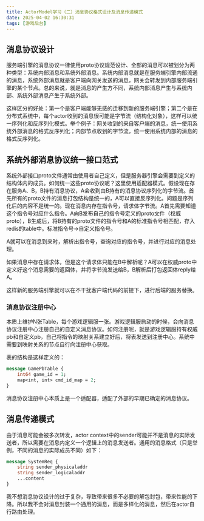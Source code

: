 ```yaml
---
title: ActorModel学习（二）消息协议格式设计及消息传递模式
date: 2025-04-02 16:30:31
tags: [游戏后台]
---
```


## 消息协议设计
服务端引擎的消息协议一律使用proto协议规范设计、全部的消息可以被划分为两种类型：系统内部消息和系统外部消息。系统内部消息就是在服务端引擎内部流通的消息，系统外部消息就是客户端向网关发送的消息，网关会转发到内部服务端引擎的某个节点。总的来说，就是消息的产生方不同，系统内部消息产生与系统内部、系统外部消息产生于系统外部。

这样区分的好处：第一个是客户端能够无感的迁移到新的服务端引擎；第二个是在分布式系统中，每个actor收到的消息很可能是字节流（结构化对象），这样可以统一序列化和反序列化模式。举个例子：网关收到的来自客户端的消息，统一使用系统外部消息的格式反序列化；内部节点收到的字节流，统一使用系统内部的消息的格式反序列化。

## 系统外部消息协议统一接口范式
系统外部接口proto文件通常由使用者自己定义，但是服务器引擎会需要到定义的结构体内的成员。如何统一这些proto协议呢？这里使用适配器模式。假设现在存在服务A、B，B持有消息协议，A会收到由B持有的消息协议序列化的字节流。首先所有的proto文件的消息打包结构是统一的，A可以直接反序列化。问题是序列化后的内容不是统一的。现在消息内存在指令号，请求体字节流。A首先需要知道这个指令号对应什么指令。A向B发布自己的指令号定义的proto文件（权威proto），B生成后，将B持有的proto文件的指令号和A的标准指令号相匹配，存入redis的table中。标准指令号->自定义指令号。

A就可以在消息到来时，解析出指令号，查询对应的指令号，并进行对应的消息处理。

如果消息中存在请求体，但是这个请求体只能在B中解析呢？A可以在权威proto中定义好这个消息需要的返回体，并将字节流发送给B，B解析后打包返回体reply给A。

这样新的服务端引擎就可以在不干扰客户端代码的前提下，进行后端的服务替换。

### 消息协议注册中心
本质上维护N张Table，每个游戏逻辑服一张。游戏逻辑服启动的时候，会向消息协议注册中心注册自己的自定义消息协议。如何注册呢，就是游戏逻辑服持有权威pb和自定义pb，自己将指令的映射关系建立好后，将表发送到注册中心。系统中需要到映射关系的节点自行向注册中心获取。

表的结构是这样定义的：

```proto
message GamePbTable {
    int64 game_id = 1;
    map<int, int> cmd_id_map = 2;
}
```

消息协议注册中心本质上是一个适配器，适配了外部的早期已确定的消息协议。

## 消息传递模式

由于消息可能会被多次转发，actor context中的sender可能并不是消息的实际发送者，所以需要在消息内定义一个逻辑上的消息发送者。通用的消息格式（只是举例，不同的消息的实际成员不同）如下：
```proto
message SystemReq {
    string sender_physicaladdr
    string sender_logicaladdr
    ...content
}
```

我不想消息协议设计的过于复杂，导致带来很多不必要的解包封包，带来性能的下降。所以我不会对消息封装一个通用的消息，而是多样化的消息，然后在actor自行路由处理。